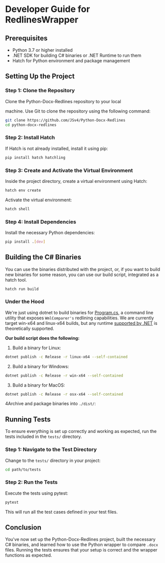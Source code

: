 # Developer Guide for RedlinesWrapper

## Prerequisites

- Python 3.7 or higher installed
- .NET SDK for building C# binaries or .NET Runtime to run them
- Hatch for Python environment and package management

## Setting Up the Project

### Step 1: Clone the Repository

Clone the Python-Docx-Redlines repository to your local

machine. Use Git to clone the repository using the following command:

```bash
git clone https://github.com/JSv4/Python-Docx-Redlines
cd python-docx-redlines
```

### Step 2: Install Hatch

If Hatch is not already installed, install it using pip:

```bash
pip install hatch hatchling
```

### Step 3: Create and Activate the Virtual Environment

Inside the project directory, create a virtual environment using Hatch:

```bash
hatch env create
```

Activate the virtual environment:

```bash
hatch shell
```

### Step 4: Install Dependencies

Install the necessary Python dependencies:

```bash
pip install .[dev]
```

## Building the C# Binaries

You can use the binaries distributed with the project, or, if you want to build new binaries for some reason, you can
use our build script, integrated as a hatch tool. 

```bash
hatch run build
```

### Under the Hood

We're just using dotnet to build binaries for [Program.cs](csproj/Program.cs), a command line utility that exposes 
`WmlComparer's` redlining capabilities. We are currently target win-x64 and linux-x64 builds, but any runtime
[supported by .NET](https://learn.microsoft.com/en-us/dotnet/core/rid-catalog) is theoretically supported. 

**Our build script does the following:**

1. Build a binary for Linux:

```bash
dotnet publish -c Release -r linux-x64 --self-contained
```

2. Build a binary for Windows:

```bash
dotnet publish -c Release -r win-x64 --self-contained
```

3. Build a binary for MacOS:

```bash
dotnet publish -c Release -r osx-x64 --self-contained
```

4Archive and package binaries into `./dist/`:


## Running Tests

To ensure everything is set up correctly and working as expected, run the tests included in the `tests/` directory.

### Step 1: Navigate to the Test Directory

Change to the `tests/` directory in your project:

```bash
cd path/to/tests
```

### Step 2: Run the Tests

Execute the tests using pytest:

```bash
pytest
```

This will run all the test cases defined in your test files.

## Conclusion

You've now set up the Python-Docx-Redlines project, built the necessary C# binaries, and learned how to use the Python wrapper to compare `.docx` files. Running the tests ensures that your setup is correct and the wrapper functions as expected.
